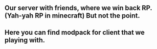 ## Our server with friends, where we win back RP. (Yah-yah RP in minecraft) But not the point.
## Here you can find modpack for client that we playing with.